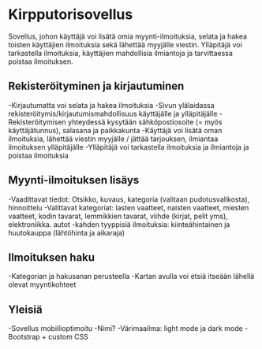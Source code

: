 # Kirpputorisovellus

Sovellus, johon käyttäjä voi lisätä omia myynti-ilmoituksia, selata ja hakea toisten käyttäjien ilmoituksia sekä lähettää myyjälle viestin. Ylläpitäjä voi tarkastella ilmoituksia, käyttäjien mahdollisia ilmiantoja ja tarvittaessa poistaa ilmoituksen.

## Rekisteröityminen ja kirjautuminen
-Kirjautumatta voi selata ja hakea ilmoituksia
-Sivun ylälaidassa rekisteröitymis/kirjautumismahdollisuus käyttäjälle ja ylläpitäjälle
-Rekisteröitymisen yhteydessä kysytään sähköpostiosoite (= myös käyttäjätunnus), salasana ja paikkakunta 
-Käyttäjä voi lisätä oman ilmoituksia, lähettää viestin myyjälle / jättää tarjouksen, ilmiantaa ilmoituksen ylläpitäjälle
-Ylläpitäjä voi tarkastella ilmoituksia ja ilmiantoja ja poistaa ilmoituksia

## Myynti-ilmoituksen lisäys
-Vaadittavat tiedot: Otsikko, kuvaus, kategoria (valitaan pudotusvalikosta), hinnoittelu
-Valittavat kategoriat: lasten vaatteet, naisten vaatteet, miesten vaatteet, kodin tavarat, lemmikkien tavarat, viihde (kirjat, pelit yms), elektroniikka. autot
-kahden tyyppisiä ilmoituksia: kiinteähintainen ja huutokauppa (lähtöhinta ja aikaraja)

## Ilmoituksen haku
-Kategorian ja  hakusanan perusteella
-Kartan avulla voi etsiä itseään lähellä olevat myyntikohteet

## Yleisiä
-Sovellus mobiilioptimoitu
-Nimi?
-Värimaailma: light mode ja dark mode
-Bootstrap + custom CSS